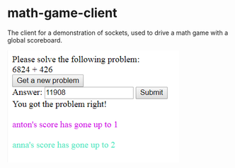 # math-game-client
The client for a demonstration of sockets, used to drive a math game with a global scoreboard.

![Sample Math Game](sample_math_game.png)
